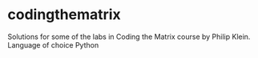 # codingthematrix
Solutions for some of the labs in Coding the Matrix course by Philip Klein. Language of choice Python
